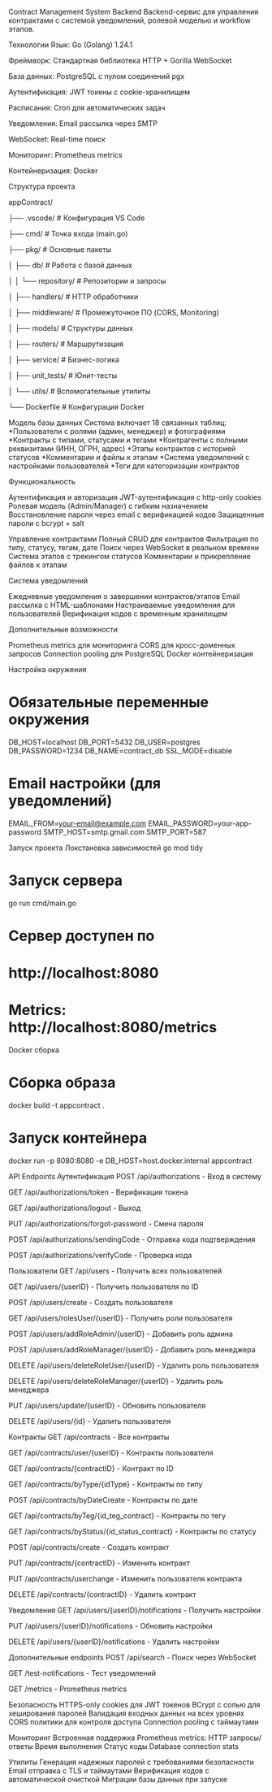 Contract Management System Backend
Backend-сервис для управления контрактами с системой уведомлений, ролевой моделью и workflow этапов.

 Технологии
Язык: Go (Golang) 1.24.1

Фреймворк: Стандартная библиотека HTTP + Gorilla WebSocket

База данных: PostgreSQL с пулом соединений pgx

Аутентификация: JWT токены с cookie-хранилищем

Расписания: Cron для автоматических задач

Уведомления: Email рассылка через SMTP

WebSocket: Real-time поиск

Мониторинг: Prometheus metrics

Контейнеризация: Docker


Структура проекта

appContract/

├── .vscode/                 # Конфигурация VS Code

├── cmd/                     # Точка входа (main.go)

├── pkg/                     # Основные пакеты

│   ├── db/                  # Работа с базой данных

│   │   └── repository/      # Репозитории и запросы

│   ├── handlers/            # HTTP обработчики

│   ├── middleware/          # Промежуточное ПО (CORS, Monitoring)

│   ├── models/              # Структуры данных

│   ├── routers/             # Маршрутизация

│   ├── service/             # Бизнес-логика

│   ├── unit_tests/          # Юнит-тесты

│   └── utils/               # Вспомогательные утилиты

└── Dockerfile              # Конфигурация Docker


Модель базы данных
Система включает 18 связанных таблиц:
*Пользователи с ролями (админ, менеджер) и фотографиями
*Контракты с типами, статусами и тегами
*Контрагенты с полными реквизитами (ИНН, ОГРН, адрес)
*Этапы контрактов с историей статусов
*Комментарии и файлы к этапам
*Система уведомлений с настройками пользователей
*Теги для категоризации контрактов

Функциональность

Аутентификация и авторизация
  JWT-аутентификация с http-only cookies
  Ролевая модель (Admin/Manager) с гибким назначением
  Восстановление пароля через email с верификацией кодов
  Защищенные пароли с bcrypt + salt

Управление контрактами
  Полный CRUD для контрактов
  Фильтрация по типу, статусу, тегам, дате
  Поиск через WebSocket в реальном времени
  Система этапов с трекингом статусов
  Комментарии и прикрепление файлов к этапам

Система уведомлений
 
  Ежедневные уведомления о завершении контрактов/этапов
  Email рассылка с HTML-шаблонами
  Настраиваемые уведомления для пользователей
  Верификация кодов с временным хранилищем

Дополнительные возможности

  Prometheus metrics для мониторинга
  CORS для кросс-доменных запросов
  Connection pooling для PostgreSQL
  Docker контейнеризация


  Настройка окружения
  # Обязательные переменные окружения
DB_HOST=localhost
DB_PORT=5432
DB_USER=postgres
DB_PASSWORD=1234
DB_NAME=contract_db
SSL_MODE=disable

# Email настройки (для уведомлений)
EMAIL_FROM=your-email@example.com
EMAIL_PASSWORD=your-app-password
SMTP_HOST=smtp.gmail.com
SMTP_PORT=587

  Запуск проекта
Локстановка зависимостей
go mod tidy
# Запуск сервера
go run cmd/main.go
# Сервер доступен по
# http://localhost:8080
# Metrics: http://localhost:8080/metrics

Docker сборка
# Сборка образа
docker build -t appcontract .
# Запуск контейнера
docker run -p 8080:8080 -e DB_HOST=host.docker.internal appcontract

 API Endpoints
Аутентификация
POST /api/authorizations - Вход в систему

GET /api/authorizations/token - Верификация токена

GET /api/authorizations/logout - Выход

PUT /api/authorizations/forgot-password - Смена пароля

POST /api/authorizations/sendingCode - Отправка кода подтверждения

POST /api/authorizations/verifyCode - Проверка кода

Пользователи
GET /api/users - Получить всех пользователей

GET /api/users/{userID} - Получить пользователя по ID

POST /api/users/create - Создать пользователя

GET /api/users/rolesUser/{userID} - Получить роли пользователя

POST /api/users/addRoleAdmin/{userID} - Добавить роль админа

POST /api/users/addRoleManager/{userID} - Добавить роль менеджера

DELETE /api/users/deleteRoleUser/{userID} - Удалить роль пользователя

DELETE /api/users/deleteRoleManager/{userID} - Удалить роль менеджера

PUT /api/users/update/{userID} - Обновить пользователя

DELETE /api/users/{id} - Удалить пользователя

Контракты
GET /api/contracts - Все контракты

GET /api/contracts/user/{userID} - Контракты пользователя

GET /api/contracts/{contractID} - Контракт по ID

GET /api/contracts/byType/{idType} - Контракты по типу

POST /api/contracts/byDateCreate - Контракты по дате

GET /api/contracts/byTeg/{id_teg_contract} - Контракты по тегу

GET /api/contracts/byStatus/{id_status_contract} - Контракты по статусу

POST /api/contracts/create - Создать контракт

PUT /api/contracts/{contractID} - Изменить контракт

PUT /api/contracts/userchange - Изменить пользователя контракта

DELETE /api/contracts/{contractID} - Удалить контракт

Уведомления
GET /api/users/{userID}/notifications - Получить настройки

PUT /api/users/{userID}/notifications - Обновить настройки

DELETE /api/users/{userID}/notifications - Удалить настройки

Дополнительные endpoints
POST /api/search - Поиск через WebSocket

GET /test-notifications - Тест уведомлений

GET /metrics - Prometheus metrics

 Безопасность
HTTPS-only cookies для JWT токенов
BCrypt с солью для хеширования паролей
Валидация входных данных на всех уровнях
CORS политики для контроля доступа
Connection pooling с таймаутами

  Мониторинг
Встроенная поддержка Prometheus metrics:
HTTP запросы/ответы
Время выполнения
Статус коды
Database connection stats

   Утилиты
Генерация надежных паролей с требованиями безопасности
Email отправка с TLS и таймаутами
Верификация кодов с автоматической очисткой
Миграции базы данных при запуске

